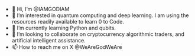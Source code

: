 - 👋 Hi, I’m @IAMGODIAM
- 👀 I’m interested in quantum computing and deep learning. I am using the resources readily available to learn 0 to Code.
- 🌱 I’m currently learning Python and qubits.
- 💞️ I’m looking to collaborate on cryptocurrency algorithmic traders, and artificial intelligent assistance. 
- 📫 How to reach me on X @WeAreGodWeAre
